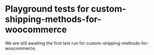 # Playground tests for custom-shipping-methods-for-woocommerce
We are still awaiting the first test run for custom-shipping-methods-for-woocommerce.
